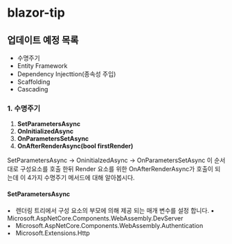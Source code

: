 # blazor-tip
## 업데이트 예정 목록
 * 수명주기
 * Entity Framework
 * Dependency Injecttion(종속성 주입)
 * Scaffolding
 * Cascading

### 1. 수명주기
1. **SetParametersAsync**
1. **OnInitializedAsync**
1. **OnParametersSetAsync**
1. **OnAfterRenderAsync(bool firstRender)**

SetParametersAsync → OninitialzedAsync → OnParametersSetAsync 이 순서대로 구성요소를 호출 한뒤 Render 요소를 위한 OnAfterRenderAsync가 호출이 되는데
이 4가지 수명주기 메서드에 대해 알아봅시다.

#### SetParametersAsync
▪️ &nbsp; 렌더링 트리에서 구성 요소의 부모에 의해 제공 되는 매개 변수를 설정 합니다.
▪️ &nbsp; Microsoft.AspNetCore.Components.WebAssembly.DevServer  
▪️ &nbsp; Microsoft.AspNetCore.Components.WebAssembly.Authentication  
▪️ &nbsp; Microsoft.Extensions.Http

